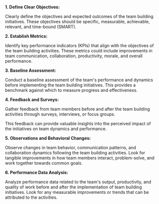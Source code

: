**1. Define Clear Objectives:**

Clearly define the objectives and expected outcomes of the team building initiatives. These objectives should be specific, measurable, achievable, relevant, and time-bound (SMART).

**2. Establish Metrics:**

Identify key performance indicators (KPIs) that align with the objectives of the team building activities. These metrics could include improvements in team communication, collaboration, productivity, morale, and overall performance.

**3. Baseline Assessment:** 

Conduct a baseline assessment of the team's performance and dynamics before implementing the team building initiatives. This provides a benchmark against which to measure progress and effectiveness.

**4. Feedback and Surveys:**

 Gather feedback from team members before and after the team building activities through surveys, interviews, or focus groups. 
 
 This feedback can provide valuable insights into the perceived impact of the initiatives on team dynamics and performance.

**5. Observations and Behavioral Changes:** 

Observe changes in team behavior, communication patterns, and collaboration dynamics following the team building activities. Look for tangible improvements in how team members interact, problem-solve, and work together towards common goals.

**6. Performance Data Analysis:** 

Analyze performance data related to the team's output, productivity, and quality of work before and after the implementation of team building initiatives. Look for any measurable improvements or trends that can be attributed to the activities.
